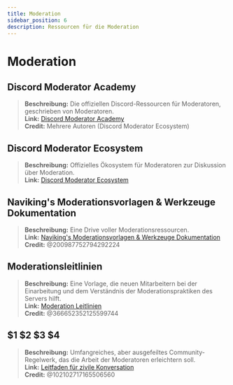 ```yaml
---
title: Moderation
sidebar_position: 6
description: Ressourcen für die Moderation
---
```


# Moderation

## Discord Moderator Academy

> **Beschreibung:** Die offiziellen Discord-Ressourcen für Moderatoren, geschrieben von Moderatoren.   <br/>
**Link:** [Discord Moderator Academy](https://dis.gd/moderation)   <br/>
**Credit:** Mehrere Autoren (Discord Moderator Ecosystem)

## Discord Moderator Ecosystem

> **Beschreibung:** Offizielles Ökosystem für Moderatoren zur Diskussion über Moderation.   <br/>
**Link:** [Discord Moderator Ecosystem](https://discord.com/blog/announcing-the-discord-moderator-academy-exam)

## Naviking's Moderationsvorlagen & Werkzeuge Dokumentation

> **Beschreibung:** Eine Drive voller Moderationsressourcen.   <br/>
**Link:** [Naviking's Moderationsvorlagen & Werkzeuge Dokumentation](https://drive.google.com/drive/folders/1vqdEEBqqCftZgMTkgqK8sKzxtdMANu4U)   <br/>
**Credit:** @200987752794292224

## Moderationsleitlinien

> **Beschreibung:** Eine Vorlage, die neuen Mitarbeitern bei der Einarbeitung und dem Verständnis der Moderationspraktiken des Servers hilft.   <br/>
**Link:** [Moderation Leitlinien](https://staff-guidelines.super.site/)   <br/>
**Credit:** @366652352125599744

## $1 $2 $3 $4

> **Beschreibung:** Umfangreiches, aber ausgefeiltes Community-Regelwerk, das die Arbeit der Moderatoren erleichtern soll.   <br/>
**Link:** [Leitfaden für zivile Konversation](https://conversation.guide/)   <br/>
**Credit:** @102102717165506560
